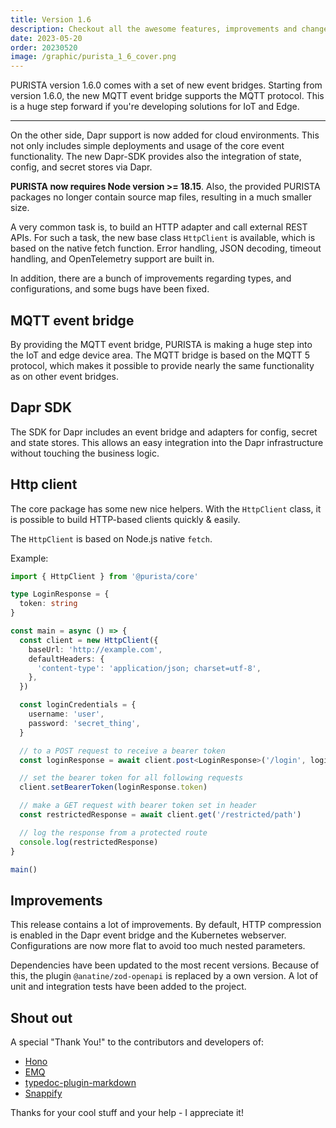 ```yaml
---
title: Version 1.6
description: Checkout all the awesome features, improvements and changes in PURISTA v1.6.0 typescript framework.
date: 2023-05-20
order: 20230520
image: /graphic/purista_1_6_cover.png
---
```

<PostDetail>
PURISTA version 1.6.0 comes with a set of new event bridges.
Starting from version 1.6.0, the new MQTT event bridge supports the MQTT protocol.
This is a huge step forward if you're developing solutions for IoT and Edge.

---

On the other side, Dapr support is now added for cloud environments.
This not only includes simple deployments and usage of the core event functionality.
The new Dapr-SDK provides also the integration of state, config, and secret stores via Dapr.

**PURISTA now requires Node version >= 18.15**.
Also, the provided PURISTA packages no longer contain source map files, resulting in a much smaller size.

A very common task is, to build an HTTP adapter and call external REST APIs.
For such a task, the new base class `HttpClient` is available, which is based on the native fetch function.
Error handling, JSON decoding, timeout handling, and OpenTelemetry support are built in.

In addition, there are a bunch of improvements regarding types, and configurations, and some bugs have been fixed.

## MQTT event bridge

By providing the MQTT event bridge, PURISTA is making a huge step into the IoT and edge device area.
The MQTT bridge is based on the MQTT 5 protocol, which makes it possible to provide nearly the same functionality as on other event bridges.

## Dapr SDK

The SDK for Dapr includes an event bridge and adapters for config, secret and state stores.
This allows an easy integration into the Dapr infrastructure without touching the business logic.

## Http client

The core package has some new nice helpers.
With the `HttpClient` class, it is possible to build HTTP-based clients quickly & easily.

The `HttpClient` is based on Node.js native `fetch`.

Example:

```typescript
import { HttpClient } from '@purista/core'

type LoginResponse = {
  token: string
}

const main = async () => {
  const client = new HttpClient({
    baseUrl: 'http://example.com',
    defaultHeaders: {
      'content-type': 'application/json; charset=utf-8',
    },
  })

  const loginCredentials = {
    username: 'user',
    password: 'secret_thing',
  }

  // to a POST request to receive a bearer token
  const loginResponse = await client.post<LoginResponse>('/login', loginCredentials)

  // set the bearer token for all following requests
  client.setBearerToken(loginResponse.token)

  // make a GET request with bearer token set in header
  const restrictedResponse = await client.get('/restricted/path')

  // log the response from a protected route
  console.log(restrictedResponse)
}

main()
```

## Improvements

This release contains a lot of improvements.
By default, HTTP compression is enabled in the Dapr event bridge and the Kubernetes webserver.
Configurations are now more flat to avoid too much nested parameters.

Dependencies have been updated to the most recent versions. Because of this, the plugin `@anatine/zod-openapi` is replaced by a own version.
A lot of unit and integration tests have been added to the project.

## Shout out

A special "Thank You!" to the contributors and developers of:

- [Hono](https://hono.dev)
- [EMQ](https://www.emqx.io)
- [typedoc-plugin-markdown](https://github.com/tgreyuk/typedoc-plugin-markdown)
- [Snappify](https://snappify.com/)

Thanks for your cool stuff and your help - I appreciate it!
</PostDetail>
